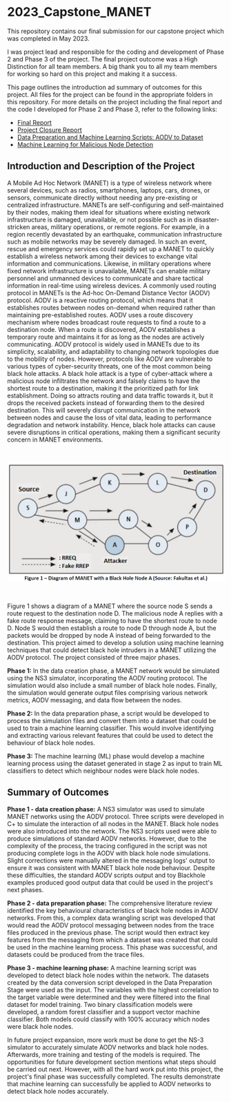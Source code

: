 # 2023_Capstone_MANET

This repository contains our final submission for our capstone project which was completed in May 2023.

I was project lead and responsible for the coding and development of Phase 2 and Phase 3 of the project. The final project outcome was a High Distinction for all team members. A big thank you to all my team members for working so hard on this project and making it a success.

This page outlines the introduction ad summary of outcomes for this project. All files for the project can be found in the appropriate folders in this repository. For more details on the project including the final report and the code I developed for Phase 2 and Phase 3, refer to the following links:

- [Final Report](Reports/Grp-11522-23-16%20Final%20Report.pdf)
- [Project Closure Report](Reports/Grp-11522-23-16%20Project%20Closure%20Report.pdf)
- [Data Preparation and Machine Learning Scripts: AODV to Dataset](Data%20Preparation%20and%20Machine%20Learning%20Scripts/AODV_to_Dataset.html)
- [Machine Learning for Malicious Node Detection](ML_for_Malicious_Node_Detection.html/ML_for_Malicious_Node_Detection.html)


## Introduction and Description of the Project

A Mobile Ad Hoc Network (MANET) is a type of wireless network where several devices, such as radios, smartphones, laptops, cars, drones, or sensors, communicate directly without needing any pre-existing or centralized infrastructure. MANETs are self-configuring and self-maintained by their nodes, making them ideal for situations where existing network infrastructure is damaged, unavailable, or not possible such as in disaster-stricken areas, military operations, or remote regions.
For example, in a region recently devastated by an earthquake, communication infrastructure such as mobile networks may be severely damaged. In such an event, rescue and emergency services could rapidly set up a MANET to quickly establish a wireless network among their devices to exchange vital information and communications. Likewise, in military operations where fixed network infrastructure is unavailable, MANETs can enable military personnel and unmanned devices to communicate and share tactical information in real-time using wireless devices.
A commonly used routing protocol in MANETs is the Ad-hoc On-Demand Distance Vector (AODV) protocol. AODV is a reactive routing protocol, which means that it establishes routes between nodes on-demand when required rather than maintaining pre-established routes. AODV uses a route discovery mechanism where nodes broadcast route requests to find a route to a destination node. When a route is discovered, AODV establishes a temporary route and maintains it for as long as the nodes are actively communicating. AODV protocol is widely used in MANETs due to its simplicity, scalability, and adaptability to changing network topologies due to the mobility of nodes.
However, protocols like AODV are vulnerable to various types of cyber-security threats, one of the most common being black hole attacks. A black hole attack is a type of cyber-attack where a malicious node infiltrates the network and falsely claims to have the shortest route to a destination, making it the prioritized path for link establishment. Doing so attracts routing and data traffic towards it, but it drops the received packets instead of forwarding them to the desired destination. This will severely disrupt communication in the network between nodes and cause the loss of vital data, leading to performance degradation and network instability. Hence, black hole attacks can cause severe disruptions in critical operations, making them a significant security concern in MANET environments.

<br/>

![Figure 1](Figure_1.png)

<br/>

Figure 1 shows a diagram of a MANET where the source node S sends a route request to the destination node D. The malicious node A replies with a fake route response message, claiming to have the shortest route to node D. Node S would then establish a route to node D through node A, but the packets would be dropped by node A instead of being forwarded to the destination.
This project aimed to develop a solution using machine learning techniques that could detect black hole intruders in a MANET utilizing the AODV protocol. The project consisted of three major phases.

**Phase 1:**
In the data creation phase, a MANET network would be simulated using the NS3 simulator, incorporating the AODV routing protocol. The simulation would also include a small number of black hole nodes. Finally, the simulation would generate output files comprising various network metrics, AODV messaging, and data flow between the nodes.

**Phase 2:**
In the data preparation phase, a script would be developed to process the simulation files and convert them into a dataset that could be used to train a machine learning classifier. This would involve identifying and extracting various relevant features that could be used to detect the behaviour of black hole nodes.

**Phase 3:**
The machine learning (ML) phase would develop a machine learning process using the dataset generated in stage 2 as input to train ML classifiers to detect which neighbour nodes were black hole nodes.

## Summary of Outcomes

**Phase 1 - data creation phase:** A NS3 simulator was used to simulate MANET networks using the AODV protocol. Three scripts were developed in C+ to simulate the interaction of all nodes in the MANET. Black hole nodes were also introduced into the network. The NS3 scripts used were able to produce simulations of standard AODV networks. However, due to the complexity of the process, the tracing configured in the script was not producing complete logs in the AODV with black hole node simulations. Slight corrections were manually altered in the messaging logs' output to ensure it was consistent with MANET black hole node behaviour. Despite these difficulties, the standard AODV scripts output and toy Blackhole examples produced good output data that could be used in the project's next phases.

**Phase 2 - data preparation phase:** The comprehensive literature review identified the key behavioural characteristics of black hole nodes in AODV networks. From this, a complex data wrangling script was developed that would read the AODV protocol messaging between nodes from the trace files produced in the previous phase. The script would then extract key features from the messaging from which a dataset was created that could be used in the machine learning process. This phase was successful, and datasets could be produced from the trace files.

**Phase 3 - machine learning phase:** A machine learning script was developed to detect black hole nodes within the network. The datasets created by the data conversion script developed in the Data Preparation Stage were used as the input. The variables with the highest correlation to the target variable were determined and they were filtered into the final dataset for model training. Two binary classification models were developed, a random forest classifier and a support vector machine classifier. Both models could classify with 100% accuracy which nodes were black hole nodes.

In future project expansion, more work must be done to get the NS-3 simulator to accurately simulate AODV networks and black hole nodes. Afterwards, more training and testing of the models is required. The opportunities for future development section mentions what steps should be carried out next. However, with all the hard work put into this project, the project's final phase was successfully completed. The results demonstrate that machine learning can successfully be applied to AODV networks to detect black hole nodes accurately.

